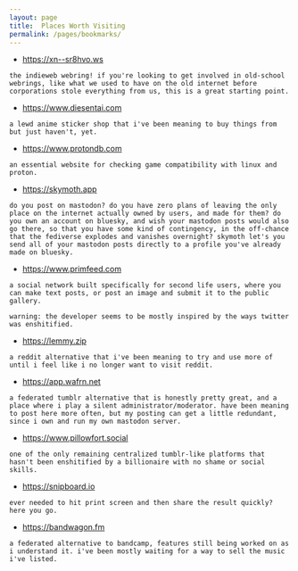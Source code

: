 ```yaml
---
layout: page
title:  Places Worth Visiting
permalink: /pages/bookmarks/
---
```


- <a href="https://xn--sr8hvo.ws" target="_blank">https://xn--sr8hvo.ws</a>

```
the indieweb webring! if you're looking to get involved in old-school webrings, like what we used to have on the old internet before corporations stole everything from us, this is a great starting point.
```

- <a href="https://www.diesentai.com" target="_blank">https://www.diesentai.com</a>

```
a lewd anime sticker shop that i've been meaning to buy things from but just haven't, yet.
```

- <a href="https://www.protondb.com" target="_blank">https://www.protondb.com</a>

```
an essential website for checking game compatibility with linux and proton. 
```

- <a href="https://skymoth.app" target="_blank">https://skymoth.app</a>

```
do you post on mastodon? do you have zero plans of leaving the only place on the internet actually owned by users, and made for them? do you own an account on bluesky, and wish your mastodon posts would also go there, so that you have some kind of contingency, in the off-chance that the fediverse explodes and vanishes overnight? skymoth let's you send all of your mastodon posts directly to a profile you've already made on bluesky.
```

- <a href="https://www.primfeed.com" target="_blank">https://www.primfeed.com</a>

```
a social network built specifically for second life users, where you can make text posts, or post an image and submit it to the public gallery.

warning: the developer seems to be mostly inspired by the ways twitter was enshitified.
```

- <a href="https://lemmy.zip" target="_blank">https://lemmy.zip</a>

```
a reddit alternative that i've been meaning to try and use more of until i feel like i no longer want to visit reddit.
```

- <a href="https://app.wafrn.net" target="_blank">https://app.wafrn.net</a>

```
a federated tumblr alternative that is honestly pretty great, and a place where i play a silent administrator/moderator. have been meaning to post here more often, but my posting can get a little redundant, since i own and run my own mastodon server.
```

- <a href="https://www.pillowfort.social" target="_blank">https://www.pillowfort.social</a>

```
one of the only remaining centralized tumblr-like platforms that hasn't been enshitified by a billionaire with no shame or social skills.
```

- <a href="https://snipboard.io" target="_blank">https://snipboard.io</a>

```
ever needed to hit print screen and then share the result quickly? here you go.
```

- <a href="https://bandwagon.fm" target="_blank">https://bandwagon.fm</a>

```
a federated alternative to bandcamp, features still being worked on as i understand it. i've been mostly waiting for a way to sell the music i've listed.
```
